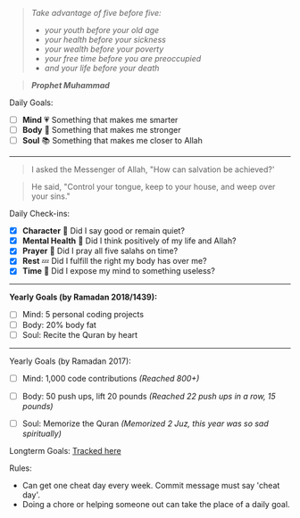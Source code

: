 
> *Take advantage of five before five:*
  > - *your youth before your old age* 
  > - *your health before your sickness* 
  > - *your wealth before your poverty* 
  > - *your free time before you are preoccupied*
  > - *and your life before your death*

>***Prophet Muhammad***


Daily Goals:
- [ ] **Mind** :heartpulse:  Something that makes me smarter
- [ ] **Body** :dancer: Something that makes me stronger 
- [ ] **Soul** :books: Something that makes me closer to Allah

---------------------------------------------------
> I asked the Messenger of Allah, "How can salvation be achieved?'

> He said, "Control your tongue, keep to your house, and weep over your sins."

Daily Check-ins:
- [x] **Character** :tongue: Did I say good or remain quiet?
- [x] **Mental Health** :thought_balloon: Did I think positively of my life and Allah?
- [x] **Prayer** :pray: Did I pray all five salahs on time?
- [x] **Rest** :zzz: Did I fulfill the right my body has over me?
- [x] **Time** :iphone: Did I expose my mind to something useless?

---------------------------------------------------

**Yearly Goals (by Ramadan 2018/1439):**
- [ ] Mind: 5 personal coding projects
- [ ] Body: 20% body fat 
- [ ] Soul: Recite the Quran by heart

---------------------------------------------------
Yearly Goals (by Ramadan 2017):
- [ ] Mind: 1,000 code contributions *(Reached 800+)*
- [ ] Body: 50 push ups, lift 20 pounds *(Reached 22 push ups in a row, 15 pounds)*
- [ ] Soul: Memorize the Quran *(Memorized 2 Juz, this year was so sad spiritually)*


Longterm Goals: [Tracked here](https://github.com/maryamklabib/life/issues)

Rules:

* Can get one cheat day every week. Commit message must say 'cheat day'.
* Doing a chore or helping someone out can take the place of a daily goal.
